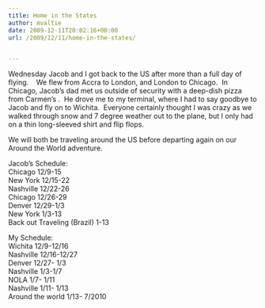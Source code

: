 ```yaml
---
title: Home in the States
author: mvaltie
date: 2009-12-11T20:02:16+00:00
url: /2009/12/11/home-in-the-states/


---
```

Wednesday Jacob and I got back to the US after more than a full day of flying.    We flew from Accra to London, and London to Chicago.  In Chicago, Jacob’s dad met us outside of security with a deep-dish pizza from Carmen’s .  He drove me to my terminal, where I had to say goodbye to Jacob and fly on to Wichita.  Everyone certainly thought I was crazy as we walked through snow and 7 degree weather out to the plane, but I only had on a thin long-sleeved shirt and flip flops.

We will both be traveling around the US before departing again on our Around the World adventure.

Jacob’s Schedule:  
Chicago 12/9-15  
New York 12/15-22  
Nashville 12/22-26  
Chicago 12/26-29  
Denver 12/29-1/3  
New York 1/3-13  
Back out Traveling (Brazil) 1-13

My Schedule:  
Wichita 12/9-12/16  
Nashville 12/16-12/27  
Denver 12/27- 1/3  
Nashville 1/3-1/7  
NOLA 1/7- 1/11  
Nashville 1/11- 1/13  
Around the world 1/13- 7/2010